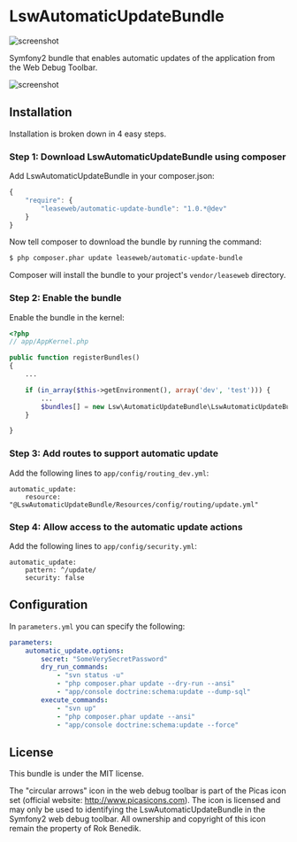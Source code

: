 LswAutomaticUpdateBundle
========================

![screenshot](http://www.leaseweblabs.com/wp-content/uploads/2013/03/automatic_update.png)

Symfony2 bundle that enables automatic updates of the application from the Web Debug Toolbar.

![screenshot](http://www.leaseweblabs.com/wp-content/uploads/2013/03/update_step1.png)

## Installation

Installation is broken down in 4 easy steps.

### Step 1: Download LswAutomaticUpdateBundle using composer

Add LswAutomaticUpdateBundle in your composer.json:

```js
{
    "require": {
        "leaseweb/automatic-update-bundle": "1.0.*@dev"
    }
}
```

Now tell composer to download the bundle by running the command:

``` bash
$ php composer.phar update leaseweb/automatic-update-bundle
```

Composer will install the bundle to your project's `vendor/leaseweb` directory.

### Step 2: Enable the bundle

Enable the bundle in the kernel:

``` php
<?php
// app/AppKernel.php

public function registerBundles()
{
    ...

    if (in_array($this->getEnvironment(), array('dev', 'test'))) {
        ...
        $bundles[] = new Lsw\AutomaticUpdateBundle\LswAutomaticUpdateBundle();
    }

}
```

### Step 3: Add routes to support automatic update

Add the following lines to ```app/config/routing_dev.yml```:

    automatic_update:
        resource: "@LswAutomaticUpdateBundle/Resources/config/routing/update.yml"


### Step 4: Allow access to the automatic update actions

Add the following lines to ```app/config/security.yml```:

    automatic_update:
        pattern: ^/update/
        security: false

## Configuration

In ```parameters.yml``` you can specify the following:


``` yml
parameters:
    automatic_update.options:
        secret: "SomeVerySecretPassword"
        dry_run_commands:
            - "svn status -u"
            - "php composer.phar update --dry-run --ansi"
            - "app/console doctrine:schema:update --dump-sql"
        execute_commands:
            - "svn up"
            - "php composer.phar update --ansi"
            - "app/console doctrine:schema:update --force"
```

## License

This bundle is under the MIT license.

The "circular arrows" icon in the web debug toolbar is part of the Picas icon set (official website: http://www.picasicons.com).
The icon is licensed and may only be used to identifying the LswAutomaticUpdateBundle in the Symfony2 web debug toolbar.
All ownership and copyright of this icon remain the property of Rok Benedik.
